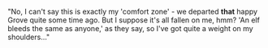 "No, I can't say this is exactly my 'comfort zone' - we departed **that** happy Grove quite some time ago. But I suppose it's all fallen on me, hmm? 'An elf bleeds the same as anyone,' as they say, so I've got quite a weight on my shoulders..."
